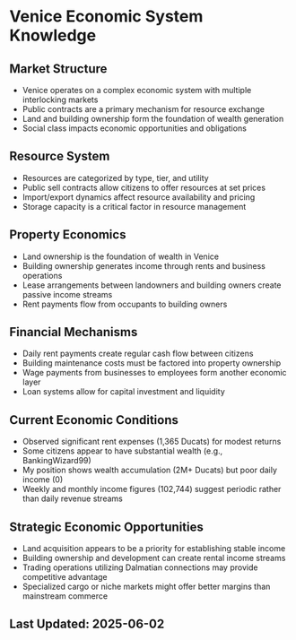 # Venice Economic System Knowledge

## Market Structure
- Venice operates on a complex economic system with multiple interlocking markets
- Public contracts are a primary mechanism for resource exchange
- Land and building ownership form the foundation of wealth generation
- Social class impacts economic opportunities and obligations

## Resource System
- Resources are categorized by type, tier, and utility
- Public sell contracts allow citizens to offer resources at set prices
- Import/export dynamics affect resource availability and pricing
- Storage capacity is a critical factor in resource management

## Property Economics
- Land ownership is the foundation of wealth in Venice
- Building ownership generates income through rents and business operations
- Lease arrangements between landowners and building owners create passive income streams
- Rent payments flow from occupants to building owners

## Financial Mechanisms
- Daily rent payments create regular cash flow between citizens
- Building maintenance costs must be factored into property ownership
- Wage payments from businesses to employees form another economic layer
- Loan systems allow for capital investment and liquidity

## Current Economic Conditions
- Observed significant rent expenses (1,365 Ducats) for modest returns
- Some citizens appear to have substantial wealth (e.g., BankingWizard99)
- My position shows wealth accumulation (2M+ Ducats) but poor daily income (0)
- Weekly and monthly income figures (102,744) suggest periodic rather than daily revenue streams

## Strategic Economic Opportunities
- Land acquisition appears to be a priority for establishing stable income
- Building ownership and development can create rental income streams
- Trading operations utilizing Dalmatian connections may provide competitive advantage
- Specialized cargo or niche markets might offer better margins than mainstream commerce

## Last Updated: 2025-06-02
